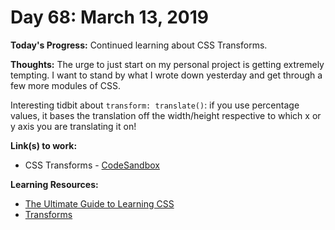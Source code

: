 # Day 68: March 13, 2019

**Today's Progress:** Continued learning about CSS Transforms.

**Thoughts:** The urge to just start on my personal project is getting extremely tempting. I want to stand by what I wrote down yesterday and get through a few more modules of CSS.

Interesting tidbit about `transform: translate()`: if you use percentage values, it bases the translation off the width/height respective to which x or y axis you are translating it on!

**Link(s) to work:**
* CSS Transforms - [CodeSandbox](https://codesandbox.io/embed/nk05rvlyq0?fontsize=14)

**Learning Resources:**
* [The Ultimate Guide to Learning CSS](https://zendev.com/ultimate-guide-to-learning-css.html)
* [Transforms](https://learn.shayhowe.com/advanced-html-css/css-transforms/)